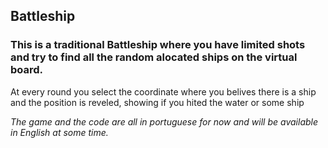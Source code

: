 ## Battleship

### This is a traditional Battleship where you have limited shots and try to find all the random alocated ships on the virtual board.
At every round you select the coordinate where you belives there is a ship and the position is reveled, showing if you hited the water or some ship

_The game and the code are all in portuguese for now and will be available in English at some time._

